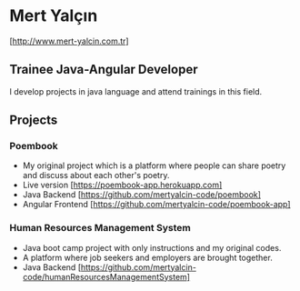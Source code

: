 # Mert Yalçın
[http://www.mert-yalcin.com.tr]
## Trainee Java-Angular Developer
I develop projects in java language and attend trainings in this field.
## Projects  
### Poembook
- My original project which is a platform where people can share poetry and discuss about each other's poetry. 
- Live version [https://poembook-app.herokuapp.com]
- Java Backend [https://github.com/mertyalcin-code/poembook]
- Angular Frontend [https://github.com/mertyalcin-code/poembook-app]

### Human Resources Management System
- Java boot camp project with only instructions and my original codes.
- A platform where job seekers and employers are brought together.
- Java Backend [https://github.com/mertyalcin-code/humanResourcesManagementSystem]

